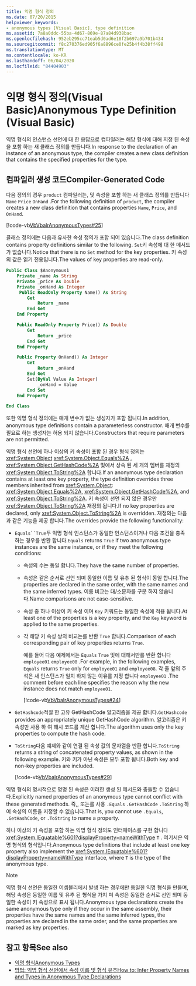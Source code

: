 ```yaml
---
title: 익명 형식 정의
ms.date: 07/20/2015
helpviewer_keywords:
- anonymous types [Visual Basic], type definition
ms.assetid: 7a8a0ddc-55ba-4d67-869e-87a84d938bac
ms.openlocfilehash: 952eb295cc71eab5d0ad6e18f2b697a9b701b434
ms.sourcegitcommit: f8c270376ed905f6a8896ce0fe25b4f4b38ff498
ms.translationtype: MT
ms.contentlocale: ko-KR
ms.lasthandoff: 06/04/2020
ms.locfileid: "84404903"
---
```

# <a name="anonymous-type-definition-visual-basic"></a><span data-ttu-id="b9b9d-102">익명 형식 정의(Visual Basic)</span><span class="sxs-lookup"><span data-stu-id="b9b9d-102">Anonymous Type Definition (Visual Basic)</span></span>

<span data-ttu-id="b9b9d-103">익명 형식의 인스턴스 선언에 대 한 응답으로 컴파일러는 해당 형식에 대해 지정 된 속성을 포함 하는 새 클래스 정의를 만듭니다.</span><span class="sxs-lookup"><span data-stu-id="b9b9d-103">In response to the declaration of an instance of an anonymous type, the compiler creates a new class definition that contains the specified properties for the type.</span></span>

## <a name="compiler-generated-code"></a><span data-ttu-id="b9b9d-104">컴파일러 생성 코드</span><span class="sxs-lookup"><span data-stu-id="b9b9d-104">Compiler-Generated Code</span></span>

<span data-ttu-id="b9b9d-105">다음 정의의 경우 `product` 컴파일러는, 및 속성을 포함 하는 새 클래스 정의를 만듭니다 `Name` `Price` `OnHand` .</span><span class="sxs-lookup"><span data-stu-id="b9b9d-105">For the following definition of `product`, the compiler creates a new class definition that contains properties `Name`, `Price`, and `OnHand`.</span></span>

[!code-vb[VbVbalrAnonymousTypes#25](~/samples/snippets/visualbasic/VS_Snippets_VBCSharp/VbVbalrAnonymousTypes/VB/Class2.vb#25)]

<span data-ttu-id="b9b9d-106">클래스 정의에는 다음과 유사한 속성 정의가 포함 되어 있습니다.</span><span class="sxs-lookup"><span data-stu-id="b9b9d-106">The class definition contains property definitions similar to the following.</span></span> <span data-ttu-id="b9b9d-107">`Set`키 속성에 대 한 메서드가 없습니다.</span><span class="sxs-lookup"><span data-stu-id="b9b9d-107">Notice that there is no `Set` method for the key properties.</span></span> <span data-ttu-id="b9b9d-108">키 속성의 값은 읽기 전용입니다.</span><span class="sxs-lookup"><span data-stu-id="b9b9d-108">The values of key properties are read-only.</span></span>

```vb
Public Class $Anonymous1
    Private _name As String
    Private _price As Double
    Private _onHand As Integer
     Public ReadOnly Property Name() As String
        Get
            Return _name
        End Get
    End Property

    Public ReadOnly Property Price() As Double
        Get
            Return _price
        End Get
    End Property

    Public Property OnHand() As Integer
        Get
            Return _onHand
        End Get
        Set(ByVal Value As Integer)
            _onHand = Value
        End Set
    End Property

End Class
```

<span data-ttu-id="b9b9d-109">또한 익명 형식 정의에는 매개 변수가 없는 생성자가 포함 됩니다.</span><span class="sxs-lookup"><span data-stu-id="b9b9d-109">In addition, anonymous type definitions contain a parameterless constructor.</span></span> <span data-ttu-id="b9b9d-110">매개 변수를 필요로 하는 생성자는 허용 되지 않습니다.</span><span class="sxs-lookup"><span data-stu-id="b9b9d-110">Constructors that require parameters are not permitted.</span></span>

<span data-ttu-id="b9b9d-111">익명 형식 선언에 하나 이상의 키 속성이 포함 된 경우 형식 정의는 <xref:System.Object> <xref:System.Object.Equals%2A> , <xref:System.Object.GetHashCode%2A> 및에서 상속 된 세 개의 멤버를 재정의 <xref:System.Object.ToString%2A> 합니다.</span><span class="sxs-lookup"><span data-stu-id="b9b9d-111">If an anonymous type declaration contains at least one key property, the type definition overrides three members inherited from <xref:System.Object>: <xref:System.Object.Equals%2A>, <xref:System.Object.GetHashCode%2A>, and <xref:System.Object.ToString%2A>.</span></span> <span data-ttu-id="b9b9d-112">키 속성이 선언 되지 않은 경우만 <xref:System.Object.ToString%2A> 재정의 됩니다.</span><span class="sxs-lookup"><span data-stu-id="b9b9d-112">If no key properties are declared, only <xref:System.Object.ToString%2A> is overridden.</span></span> <span data-ttu-id="b9b9d-113">재정의는 다음과 같은 기능을 제공 합니다.</span><span class="sxs-lookup"><span data-stu-id="b9b9d-113">The overrides provide the following functionality:</span></span>

- <span data-ttu-id="b9b9d-114">`Equals``True`두 익명 형식 인스턴스가 동일한 인스턴스이거나 다음 조건을 충족 하는 경우를 반환 합니다.</span><span class="sxs-lookup"><span data-stu-id="b9b9d-114">`Equals` returns `True` if two anonymous type instances are the same instance, or if they meet the following conditions:</span></span>

  - <span data-ttu-id="b9b9d-115">속성의 수는 동일 합니다.</span><span class="sxs-lookup"><span data-stu-id="b9b9d-115">They have the same number of properties.</span></span>

  - <span data-ttu-id="b9b9d-116">속성은 같은 순서로 선언 되며 동일한 이름 및 유추 된 형식이 동일 합니다.</span><span class="sxs-lookup"><span data-stu-id="b9b9d-116">The properties are declared in the same order, with the same names and the same inferred types.</span></span> <span data-ttu-id="b9b9d-117">이름 비교는 대/소문자를 구분 하지 않습니다.</span><span class="sxs-lookup"><span data-stu-id="b9b9d-117">Name comparisons are not case-sensitive.</span></span>

  - <span data-ttu-id="b9b9d-118">속성 중 하나 이상이 키 속성 이며 `Key` 키워드는 동일한 속성에 적용 됩니다.</span><span class="sxs-lookup"><span data-stu-id="b9b9d-118">At least one of the properties is a key property, and the `Key` keyword is applied to the same properties.</span></span>

  - <span data-ttu-id="b9b9d-119">각 해당 키 속성 쌍의 비교는를 반환 `True` 합니다.</span><span class="sxs-lookup"><span data-stu-id="b9b9d-119">Comparison of each corresponding pair of key properties returns `True`.</span></span>

    <span data-ttu-id="b9b9d-120">예를 들어 다음 예제에서는 `Equals` `True` 및에 대해서만를 반환 합니다 `employee01` `employee08` .</span><span class="sxs-lookup"><span data-stu-id="b9b9d-120">For example, in the following examples, `Equals` returns `True` only for `employee01` and `employee08`.</span></span> <span data-ttu-id="b9b9d-121">각 줄 앞의 주석은 새 인스턴스가 일치 하지 않는 이유를 지정 합니다 `employee01` .</span><span class="sxs-lookup"><span data-stu-id="b9b9d-121">The comment before each line specifies the reason why the new instance does not match `employee01`.</span></span>

    [!code-vb[VbVbalrAnonymousTypes#24](~/samples/snippets/visualbasic/VS_Snippets_VBCSharp/VbVbalrAnonymousTypes/VB/Class2.vb#24)]

- <span data-ttu-id="b9b9d-122">`GetHashcode`적절 한 고유 GetHashCode 알고리즘을 제공 합니다.</span><span class="sxs-lookup"><span data-stu-id="b9b9d-122">`GetHashcode` provides an appropriately unique GetHashCode algorithm.</span></span> <span data-ttu-id="b9b9d-123">알고리즘은 키 속성만 사용 하 여 해시 코드를 계산 합니다.</span><span class="sxs-lookup"><span data-stu-id="b9b9d-123">The algorithm uses only the key properties to compute the hash code.</span></span>

- <span data-ttu-id="b9b9d-124">`ToString`다음 예제와 같이 연결 된 속성 값의 문자열을 반환 합니다.</span><span class="sxs-lookup"><span data-stu-id="b9b9d-124">`ToString` returns a string of concatenated property values, as shown in the following example.</span></span> <span data-ttu-id="b9b9d-125">키와 키가 아닌 속성은 모두 포함 됩니다.</span><span class="sxs-lookup"><span data-stu-id="b9b9d-125">Both key and non-key properties are included.</span></span>

  [!code-vb[VbVbalrAnonymousTypes#29](~/samples/snippets/visualbasic/VS_Snippets_VBCSharp/VbVbalrAnonymousTypes/VB/Class2.vb#29)]

<span data-ttu-id="b9b9d-126">익명 형식의 명시적으로 명명 된 속성은 이러한 생성 된 메서드와 충돌할 수 없습니다.</span><span class="sxs-lookup"><span data-stu-id="b9b9d-126">Explicitly named properties of an anonymous type cannot conflict with these generated methods.</span></span> <span data-ttu-id="b9b9d-127">즉,, 또는를 사용 `.Equals` `.GetHashCode` `.ToString` 하 여 속성의 이름을 지정할 수 없습니다.</span><span class="sxs-lookup"><span data-stu-id="b9b9d-127">That is, you cannot use `.Equals`, `.GetHashCode`, or `.ToString` to name a property.</span></span>

<span data-ttu-id="b9b9d-128">하나 이상의 키 속성을 포함 하는 익명 형식 정의도 인터페이스를 구현 합니다 <xref:System.IEquatable%601?displayProperty=nameWithType> `T` . 여기서은 익명 형식의 형식입니다.</span><span class="sxs-lookup"><span data-stu-id="b9b9d-128">Anonymous type definitions that include at least one key property also implement the <xref:System.IEquatable%601?displayProperty=nameWithType> interface, where `T` is the type of the anonymous type.</span></span>

> [!NOTE]
> <span data-ttu-id="b9b9d-129">익명 형식 선언은 동일한 어셈블리에서 발생 하는 경우에만 동일한 익명 형식을 만들며, 해당 속성은 동일한 이름 및 유추 된 형식을 가지 며 속성은 동일한 순서로 선언 되며 동일한 속성이 키 속성으로 표시 됩니다.</span><span class="sxs-lookup"><span data-stu-id="b9b9d-129">Anonymous type declarations create the same anonymous type only if they occur in the same assembly, their properties have the same names and the same inferred types, the properties are declared in the same order, and the same properties are marked as key properties.</span></span>

## <a name="see-also"></a><span data-ttu-id="b9b9d-130">참고 항목</span><span class="sxs-lookup"><span data-stu-id="b9b9d-130">See also</span></span>

- [<span data-ttu-id="b9b9d-131">익명 형식</span><span class="sxs-lookup"><span data-stu-id="b9b9d-131">Anonymous Types</span></span>](anonymous-types.md)
- [<span data-ttu-id="b9b9d-132">방법: 익명 형식 선언에서 속성 이름 및 형식 유추</span><span class="sxs-lookup"><span data-stu-id="b9b9d-132">How to: Infer Property Names and Types in Anonymous Type Declarations</span></span>](how-to-infer-property-names-and-types-in-anonymous-type-declarations.md)
